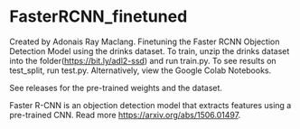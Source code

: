 # FasterRCNN_finetuned
Created by Adonais Ray Maclang. Finetuning the Faster RCNN Objection Detection Model using the drinks dataset.
To train, unzip the drinks dataset into the folder(https://bit.ly/adl2-ssd) and run train.py. To see results on test_split, run test.py. Alternatively, view the Google Colab Notebooks. 

See releases for the pre-trained weights and the dataset.

Faster R-CNN is an objection detection model that extracts features using a pre-trained CNN. 
Read more https://arxiv.org/abs/1506.01497.
